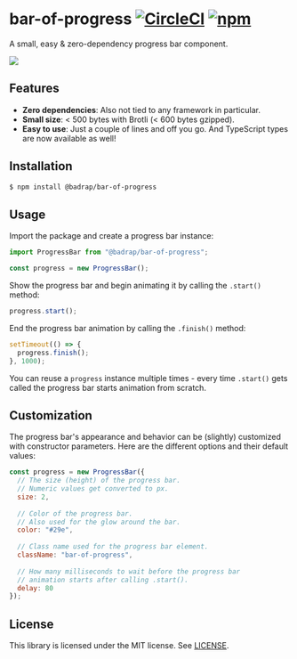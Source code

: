 # bar-of-progress [![CircleCI](https://circleci.com/gh/badrap/bar-of-progress.svg?style=shield)](https://circleci.com/gh/badrap/bar-of-progress) [![npm](https://img.shields.io/npm/v/@badrap/bar-of-progress.svg)](https://www.npmjs.com/package/@badrap/bar-of-progress)

A small, easy & zero-dependency progress bar component.

![](https://user-images.githubusercontent.com/19776768/56576324-b40f1100-65d0-11e9-8332-37411ed01bd8.gif)

## Features

 * **Zero dependencies**: Also not tied to any framework in particular.
 * **Small size**: < 500 bytes with Brotli (< 600 bytes gzipped).
 * **Easy to use**: Just a couple of lines and off you go. And TypeScript types are now available as well!

## Installation

```sh
$ npm install @badrap/bar-of-progress
```

## Usage

Import the package and create a progress bar instance:

```js
import ProgressBar from "@badrap/bar-of-progress";

const progress = new ProgressBar();
```

Show the progress bar and begin animating it by calling the `.start()` method:

```js
progress.start();
```

End the progress bar animation by calling the `.finish()` method:

```js
setTimeout(() => {
  progress.finish();
}, 1000);
```

You can reuse a `progress` instance multiple times - every time `.start()` gets called the progress bar starts animation from scratch.

## Customization

The progress bar's appearance and behavior can be (slightly) customized with constructor parameters. Here are the different options and their default values:

```js
const progress = new ProgressBar({
  // The size (height) of the progress bar.
  // Numeric values get converted to px.
  size: 2,
  
  // Color of the progress bar.
  // Also used for the glow around the bar.
  color: "#29e",
  
  // Class name used for the progress bar element.
  className: "bar-of-progress",
  
  // How many milliseconds to wait before the progress bar
  // animation starts after calling .start().
  delay: 80
});
```

## License

This library is licensed under the MIT license. See [LICENSE](./LICENSE).
